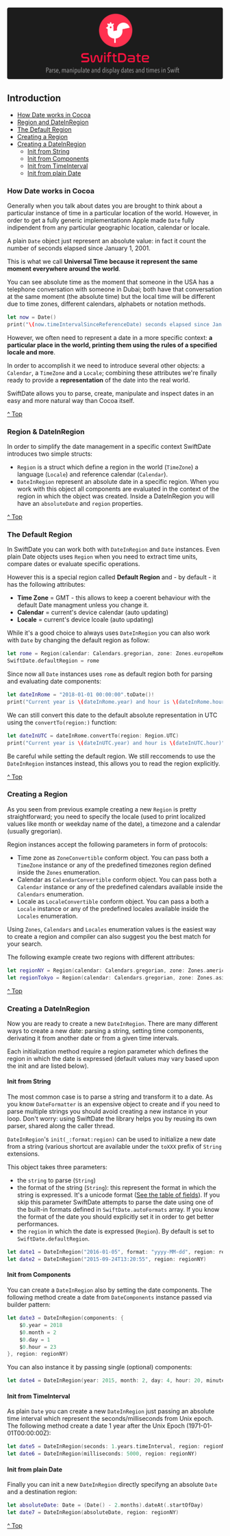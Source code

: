 ![](./SwiftDate.png)

<a name="introduction"/>

## Introduction

- [How Date works in Cocoa](#how_date_works)
- [Region and DateInRegion](#region_dateinregion)
- [The Default Region](#default_region)
- [Creating a Region](#creating_region)
- [Creating a DateInRegion](#creating_dateinregion)
	- [Init from String](#initfromstring)
	- [Init from Components](#initfromcomponents)
	- [Init from TimeInterval](#initfromtimeinterval)
	- [Init from plain Date](#initfromplaindate)

<a name="how_date_works"/>

### How Date works in Cocoa

Generally when you talk about dates you are brought to think about a particular instance of time in a particular location of the world. However, in order to get a fully generic implementationn Apple made `Date` fully indipendent from any particular geographic location, calendar or locale.

A plain `Date` object just represent an absolute value: in fact it count the number of seconds elapsed since January 1, 2001.

This is what we call **Universal Time because it represent the same moment everywhere around the world**.

You can see absolute time as the moment that someone in the USA has a telephone conversation with someone in Dubai; both have that conversation at the same moment (the absolute time) but the local time will be different due to time zones, different calendars, alphabets or notation methods.

```swift
let now = Date()
print("\(now.timeIntervalSinceReferenceDate) seconds elapsed since Jan 1, 2001 @ 00:00 UTC")
```

However, we often need to represent a date in a more specific context: **a particular place in the world, printing them using the rules of a specified locale and more**.

In order to accomplish it we need to introduce several other objects: a `Calendar`, a `TimeZone` and a `Locale`; combining these attributes we're finally ready to provide a **representation** of the date into the real world.

SwiftDate allows you to parse, create, manipulate and inspect dates in an easy and more natural way than Cocoa itself.

[^ Top](#introduction)

<a name="region_dateinregion"/>

### Region & DateInRegion

In order to simplify the date management in a specific context SwiftDate introduces two simple structs:

- `Region` is a struct which define a region in the world (`TimeZone`) a language (`Locale`) and reference calendar (`Calendar`).
- `DateInRegion` represent an absolute date in a specific region. When you work with this object all components are evaluated in the context of the region in which the object was created. Inside a DateInRegion you will have an `absoluteDate` and `region` properties.

<a name="default_region"/>

[^ Top](#introduction)

### The Default Region

In SwiftDate you can work both with `DateInRegion` and `Date` instances.
Even plain Date objects uses `Region` when you need to extract time units, compare dates or evaluate specific operations.

However this is a special region called **Default Region** and - by default - it has the following attributes:

- **Time Zone** = GMT - this allows to keep a coerent behaviour with the default Date managment unless you change it.
- **Calendar** = current's device calendar (auto updating)
- **Locale** = current's device lcoale (auto updating)

While it's a good choice to always uses `DateInRegion` you can also work with `Date` by changing the default region as follow:

```swift
let rome = Region(calendar: Calendars.gregorian, zone: Zones.europeRome, locale: Locales.italian)
SwiftDate.defaultRegion = rome
```
Since now all `Date` instances uses `rome` as default region both for parsing and evaluating date components:

```swift
let dateInRome = "2018-01-01 00:00:00".toDate()!
print("Current year is \(dateInRome.year) and hour is \(dateInRome.hour)") // "Current year is 2018 and hour is 0\n"
```

We can still convert this date to the default absolute representation in UTC using the `convertTo(region:)` function:

```swift
let dateInUTC = dateInRome.convertTo(region: Region.UTC)
print("Current year is \(dateInUTC.year) and hour is \(dateInUTC.hour)") // "Current year is 2017 and hour is 23\n"
```

Be careful while setting the default region.
We still reccomends to use the `DateInRegion` instances instead, this allows you to read the region explicitly. 

<a name="creating_region"/>

[^ Top](#introduction)

### Creating a Region

As you seen from previous example creating a new `Region` is pretty straightforward; you need to specify the locale (used to print localized values like month or weekday name of the date), a timezone and a calendar (usually gregorian).

Region instances accept the following parameters in form of protocols:

- Time zone as `ZoneConvertible` conform object. You can pass both a `TimeZone` instance or any of the predefined timezones region defined inside the `Zones` enumeration.
- Calendar as `CalendarConvertible` conform object. You can pass both a `Calendar` instance or any of the predefined calendars available inside the `Calendars` enumeration.
- Locale as `LocaleConvertible` conform object. You can pass a both a `Locale` instance or any of the predefined locales available inside the `Locales` enumeration.

Using `Zones`, `Calendars` and `Locales` enumeration values is the easiest way to create a region and compiler can also suggest you the best match for your search.

The following example create two regions with different attributes:

```swift
let regionNY = Region(calendar: Calendars.gregorian, zone: Zones.americaNewYork, locale: Locales.englishUnitedStates)
let regionTokyo = Region(calendar: Calendars.gregorian, zone: Zones.asiaTokyo, locale: Locales.japanese)
```
<a name="creating_dateinregion"/>

[^ Top](#introduction)

### Creating a DateInRegion
Now you are ready to create a new `DateInRegion`. There are many different ways to create a new date: parsing a string, setting time components, derivating it from another date or from a given time intervals.

Each initialization method require a region parameter which defines the region in which the date is expressed (default values may vary based upon the init and are listed below).

<a name="initfromstring"/>

#### Init from String
The most common case is to parse a string and transform it to a date. As you know `DateFormatter` is an expensive object to create and if you need to parse multiple strings you should avoid creating a new instance in your loop.
Don't worry: using SwiftDate the library helps you by reusing its own parser, shared along the caller thread.

`DateInRegion`'s `init(_:format:region)` can be used to initialize a new date from a string (various shortcut are available under the `toXXX` prefix of `String` extensions.

This object takes three parameters:

- the `string` to parse (`String`)
- the format of the string (`String`): this represent the format in which the string is expressed. It's a unicode format ([See the table of fields](UnicodeTable.md)). If you skip this parameter SwiftDate attempts to parse the date using one of the built-in formats defined in `SwiftDate.autoFormats` array. If you know the format of the date you should explicitly set it in order to get better performances.
-  the `region` in which the date is expressed (`Region`). By default is set to `SwiftDate.defaultRegion`.

```swift
let date1 = DateInRegion("2016-01-05", format: "yyyy-MM-dd", region: regionNY)
let date2 = DateInRegion("2015-09-24T13:20:55", region: regionNY)
```
<a name="initfromcomponents"/>

#### Init from Components
You can create a `DateInRegion` also by setting the date components.
The following method create a date from `DateComponents` instance passed via builder pattern:

```swift
let date3 = DateInRegion(components: {
	$0.year = 2018
	$0.month = 2
	$0.day = 1
	$0.hour = 23
}, region: regionNY)
```

You can also instance it by passing single (optional) components:

```swift
let date4 = DateInRegion(year: 2015, month: 2, day: 4, hour: 20, minute: 00, second: 00, region: regionNY)
```
<a name="initfromtimeinterval"/>

#### Init from TimeInterval
As plain `Date` you can create a new `DateInRegion` just passing an absolute time interval which represent the seconds/milliseconds from Unix epoch.
The following method create a date 1 year after the Unix Epoch (1971-01-01T00:00:00Z):

```swift
let date5 = DateInRegion(seconds: 1.years.timeInterval, region: regionNY)
let date6 = DateInRegion(milliseconds: 5000, region: regionNY)
```
<a name="initfromplaindate"/>

#### Init from plain Date
Finally you can init a new `DateInRegion` directly specifyng an absolute `Date` and a destination region:

```swift
let absoluteDate: Date = (Date() - 2.months).dateAt(.startOfDay)
let date7 = DateInRegion(absoluteDate, region: regionNY)
```

[^ Top](#introduction)